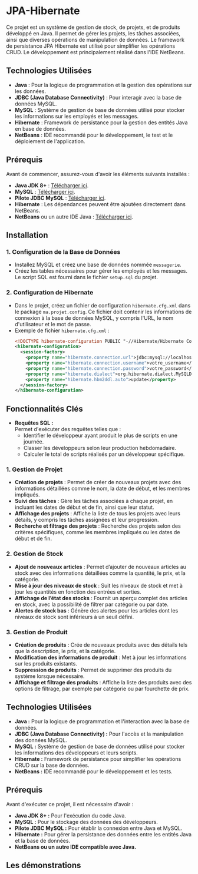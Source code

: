 # JPA-Hibernate


Ce projet est un système de gestion de stock, de projets, et de produits développé en Java. Il permet de gérer les projets, les tâches associées, ainsi que diverses opérations de manipulation de données. Le framework de persistance JPA Hibernate est utilisé pour simplifier les opérations CRUD. Le développement est principalement réalisé dans l'IDE NetBeans.


## Technologies Utilisées

- **Java** : Pour la logique de programmation et la gestion des opérations sur les données.
- **JDBC (Java Database Connectivity)** : Pour interagir avec la base de données MySQL.
- **MySQL** : Système de gestion de base de données utilisé pour stocker les informations sur les employés et les messages.
- **Hibernate** : Framework de persistance pour la gestion des entités Java en base de données.
- **NetBeans** : IDE recommandé pour le développement, le test et le déploiement de l'application.

## Prérequis

Avant de commencer, assurez-vous d'avoir les éléments suivants installés :

- **Java JDK 8+** : [Télécharger ici](https://www.oracle.com/java/technologies/javase-downloads.html).
- **MySQL** : [Télécharger ici](https://dev.mysql.com/downloads/installer/).
- **Pilote JDBC MySQL** : [Télécharger ici](https://dev.mysql.com/downloads/connector/j/).
- **Hibernate** : Les dépendances peuvent être ajoutées directement dans NetBeans.
- **NetBeans** ou un autre IDE Java : [Télécharger ici](https://netbeans.apache.org/download/index.html).

## Installation

### 1. Configuration de la Base de Données
- Installez MySQL et créez une base de données nommée `messagerie`.
- Créez les tables nécessaires pour gérer les employés et les messages. Le script SQL est fourni dans le fichier `setup.sql` du projet.

### 2. Configuration de Hibernate
- Dans le projet, créez un fichier de configuration `hibernate.cfg.xml` dans le package `ma.projet.config`. Ce fichier doit contenir les informations de connexion à la base de données MySQL, y compris l'URL, le nom d'utilisateur et le mot de passe.
- Exemple de fichier `hibernate.cfg.xml` :
  ```xml
  <!DOCTYPE hibernate-configuration PUBLIC "-//Hibernate/Hibernate Configuration DTD 3.0//EN" "http://hibernate.sourceforge.net/hibernate-configuration-3.0.dtd">
  <hibernate-configuration>
    <session-factory>
      <property name="hibernate.connection.url">jdbc:mysql://localhost:3306/(DBname)</property>
      <property name="hibernate.connection.username">votre_username</property>
      <property name="hibernate.connection.password">votre_password</property>
      <property name="hibernate.dialect">org.hibernate.dialect.MySQLDialect</property>
      <property name="hibernate.hbm2ddl.auto">update</property>
    </session-factory>
  </hibernate-configuration>

## Fonctionnalités Clés

- **Requêtes SQL :**  
  Permet d'exécuter des requêtes telles que :  
  - Identifier le développeur ayant produit le plus de scripts en une journée.
  - Classer les développeurs selon leur production hebdomadaire.
  - Calculer le total de scripts réalisés par un développeur spécifique.

### 1. Gestion de Projet
- **Création de projets** : Permet de créer de nouveaux projets avec des informations détaillées comme le nom, la date de début, et les membres impliqués.
- **Suivi des tâches** : Gère les tâches associées à chaque projet, en incluant les dates de début et de fin, ainsi que leur statut.
- **Affichage des projets** : Affiche la liste de tous les projets avec leurs détails, y compris les tâches assignées et leur progression.
- **Recherche et filtrage des projets** : Recherche des projets selon des critères spécifiques, comme les membres impliqués ou les dates de début et de fin.

### 2. Gestion de Stock
- **Ajout de nouveaux articles** : Permet d’ajouter de nouveaux articles au stock avec des informations détaillées comme la quantité, le prix, et la catégorie.
- **Mise à jour des niveaux de stock** : Suit les niveaux de stock et met à jour les quantités en fonction des entrées et sorties.
- **Affichage de l’état des stocks** : Fournit un aperçu complet des articles en stock, avec la possibilité de filtrer par catégorie ou par date.
- **Alertes de stock bas** : Génère des alertes pour les articles dont les niveaux de stock sont inférieurs à un seuil défini.

### 3. Gestion de Produit
- **Création de produits** : Crée de nouveaux produits avec des détails tels que la description, le prix, et la catégorie.
- **Modification des informations de produit** : Met à jour les informations sur les produits existants.
- **Suppression de produits** : Permet de supprimer des produits du système lorsque nécessaire.
- **Affichage et filtrage des produits** : Affiche la liste des produits avec des options de filtrage, par exemple par catégorie ou par fourchette de prix.

## Technologies Utilisées

- **Java :** Pour la logique de programmation et l'interaction avec la base de données.
- **JDBC (Java Database Connectivity) :** Pour l'accès et la manipulation des données MySQL.
- **MySQL :** Système de gestion de base de données utilisé pour stocker les informations des développeurs et leurs scripts.
- **Hibernate :** Framework de persistance pour simplifier les opérations CRUD sur la base de données.
- **NetBeans :** IDE recommandé pour le développement et les tests.

## Prérequis

Avant d'exécuter ce projet, il est nécessaire d'avoir :

- **Java JDK 8+ :** Pour l'exécution du code Java.
- **MySQL :** Pour le stockage des données des développeurs.
- **Pilote JDBC MySQL :** Pour établir la connexion entre Java et MySQL.
- **Hibernate :** Pour gérer la persistance des données entre les entités Java et la base de données.
- **NetBeans ou un autre IDE compatible avec Java.**

## Les démonstrations 




